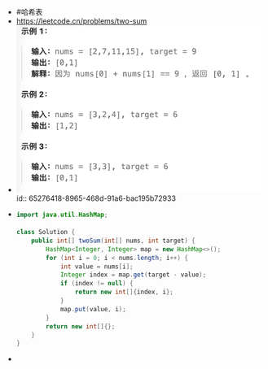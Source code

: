 - #哈希表
- https://leetcode.cn/problems/two-sum
- ![image.png](../assets/image_1697080360298_0.png)
  id:: 65276418-8965-468d-91a6-bac195b72933
- ```java
  import java.util.HashMap;
  
  class Solution {
      public int[] twoSum(int[] nums, int target) {
          HashMap<Integer, Integer> map = new HashMap<>();
          for (int i = 0; i < nums.length; i++) {
              int value = nums[i];
              Integer index = map.get(target - value);
              if (index != null) {
                  return new int[]{index, i};
              }
              map.put(value, i);
          }
          return new int[]{};
      }
  }
  ```
-